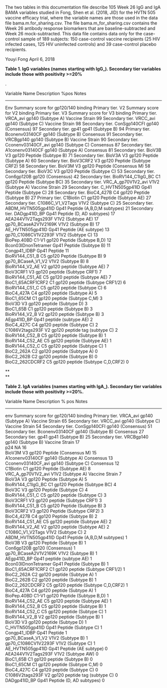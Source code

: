The two tables in this documentation file describe 105 Week 26 IgG and
IgA BAMA variables studied in Fong, Shen et al. (2018, JID) for the HVTN
505 vaccine efficacy trial, where the variable names are those used in
the data file bama.m.for\_sharing.csv. The file bama.m\_for\_sharing.csv
contains the Week 26 antibody response biomarkers that are
baseline-subtracted and Week 26 mock-subtracted. This data file contains
data only for the case-control sample of 189 subjects: 150 case-control
vaccine recipients (25 HIV infected cases, 125 HIV uninfected controls)
and 39 case-control placebo recipients.

Youyi Fong April 6, 2018

**Table 1. IgG variables (names starting with IgG\_). Secondary tier
variables include those with positivity \>=20%**

.

  Variable Name           Description                           \%pos   Notes
  ----------------------- ------------------------------------- ------- -----------------
  Env                     Summary score for gp120/140 binding           Primary tier.
  V2                      Summary score for V2 binding                  Primary tier.
  V3                      Summary score for V3 binding                  Primary tier.
  VRCA\_avi               gp140 (Subtype A) Vaccine Strain      99      Secondary tier.
  VRCC\_avi               gp140 (Subtype C) Vaccine Strain      98      Secondary tier.
  ConSgp140CFI            gp140 (Consensus)                     97      Secondary tier.
  gp41                    gp41 (Subtype B)                      94      Primary tier.
  Bconenv03140CF          gp140 (Subtype B) Consensus           91      Secondary tier.
  VRCBgp140               gp140 (Subtype B) Vaccine Strain      90      Secondary tier.
  Cconenv03140CF\_avi     gp140 (Subtype C) Consensus           87      Secondary tier.
  A1conenv03140CF         gp140 (Subtype A) Consensus           81      Secondary tier.
  BioV3B                  V3 gp120 Peptide (Subtype B)          71      Secondary tier.
  BioV3A                  V3 gp120 Peptide (Subtype A)          60      Secondary tier.
  BioV3CRF2               V3 gp120 Peptide (Subtype CRF2)       58      Secondary tier.
  BioV3M                  V3 gp120 Peptide (Consensus M)        58      Secondary tier.
  BioV3C                  V3 gp120 Peptide (Subtype C)          53      Secondary tier.
  Con6gp120B              gp120 (Consensus)                     42      Secondary tier.
  BioRV144\_C1IgG\_BC     C1 gp120 Peptide (Subtype BC)         35      Secondary tier.
  VRC\_A\_gp70V1V2\_avi   V1V2 (Subtype A) Vaccine Strain       29      Secondary tier.
  C\_HVTN505gp41ID        Gp41 Peptide (Subtype C)              28      Secondary tier.
  BioC4\_427B             C4 gp120 Peptide (Subtype B)          27      Primary tier.
  C1Biotin                C1 gp120 Peptide (Subtype AE)         27      Secondary tier.
  C1086C\_V1\_V2Tags      V1V2 (Subtype C)                      25      Secondary tier.
  ABDM\_HVTN505gp41ID     Gp41 Peptide (A,B,D,M subtypes)       21      Secondary tier.
  DADgp41ID\_BP           Gp41 Peptide (D, AD subtypes)         17      
  AEA244V1V2Tags293F      V1V2 (Subtype AE)                     17      
  gp70\_BCaseA2V1V2169K   V1V2 (Subtype B)                      17      
  AE\_HVTN505gp41ID       Gp41 Peptide (AE subtype)             13      
  gp70\_C1086CV1V2293F    V1V2 (Subtype C)                      13      
  BioPep.40BD             C1-V1 gp120 Peptide (Subtype B,D)     12      
  Bcon03IDnonTetramer     Gp41 Peptide (Subtype B)              11      
  Congp41\_IDBP           Gp41 Peptide                          11      
  BioRV144\_C51\_B        C5 gp120 Peptide (Subtype B)          9       
  gp70\_BCaseA\_V1\_V2    V1V2 (Subtype B)                      8       
  BioRV144\_V2\_AE        V2 gp120 peptide (Subtype AE)         7       
  BioV3CRF1               V3 gp120 peptide (Subtype CRF1)       7       
  BioRV144\_C51\_AE       C5 gp120 peptide (Subtype AE)         7       
  BioC1\_65ACRF1CRF2      C1 gp120 peptide (Subtype CRF1/2)     6       
  BioRV144\_C51\_C        C5 gp120 peptide (Subtype C)          6       
  BioC4\_427A             C4 gp120 peptide (Subtype A)          5       
  BioC1\_65CM             C1 gp120 peptide (Subtype C,M)        3       
  BioV3D                  V3 gp120 peptide (Subtype D)          3       
  BioC1\_65B              C1 gp120 peptide (Subtype B)          3       
  BioRV144\_V2\_B         V2 gp120 peptide (Subtype B)          3       
  AEgp41ID\_BP            Gp41 peptide (subtype AE)             2       
  BioC4\_427C             C4 gp120 peptide (Subtype C)          2       
  C1086V2tags293F         V2 gp120 peptide tag (subtype C)      2       
  BioRV144\_C52\_B        C5 gp120 peptide (Subtype B)          1       
  BioRV144\_C52\_AE       C5 gp120 peptide (Subtype AE)         1       
  BioRV144\_C52\_C        C5 gp120 peptide (Subtype C)          1       
  BioC2\_262A             C2 gp120 peptide (Subtype A)          0       
  BioC2\_262B             C2 gp120 peptide (Subtype B)          0       
  BioC2\_262CDCRF2        C5 gp120 peptide (Subtype C,D,CRF2)   0       

**\
**

**Table 2. IgA variables (names starting with IgA\_). Secondary tier
variables include those with positivity \>=20%.**

  Variable Name           Description                           \% pos   Notes
  ----------------------- ------------------------------------- -------- -----------------
  env                     Summary score for gp120/140 binding            Primary tier.
  VRCA\_avi               gp140 (Subtype A) Vaccine Strain      65       Secondary tier.
  VRCC\_avi               gp140 (Subtype C) Vaccine Strain      54       Secondary tier.
  ConSgp140CFI            gp140 (Consensus)                     51       Secondary tier.
  Bconenv03140CF          gp140 (Subtype B) Consensus           27       Secondary tier.
  gp41                    gp41 (Subtype B)                      25       Secondary tier.
  VRCBgp140               gp140 (Subtype B) Vaccine Strain      17       
  p24                     NA                                    16       
  BioV3M                  V3 gp120 Peptide (Consensus M)        15       
  A1conenv03140CF         gp140 (Subtype A) Consensus           13       
  Cconenv03140CF\_avi     gp140 (Subtype C) Consensus           12       
  C1Biotin                C1 gp120 Peptide (Subtype AE)         8        
  VRC\_A\_gp70V1V2\_avi   V1V2 (Subtype A) Vaccine Strain       7        
  BioV3A                  V3 gp120 Peptide (Subtype A)          5        
  BioRV144\_C1IgG\_BC     C1 gp120 Peptide (Subtype BC)         4        
  BioV3C                  V3 gp120 Peptide (Subtype C)          4        
  BioRV144\_C51\_C        C5 gp120 peptide (Subtype C)          3        
  BioV3CRF1               V3 gp120 peptide (Subtype CRF1)       3        
  BioRV144\_C51\_B        C5 gp120 Peptide (Subtype B)          3        
  BioV3CRF2               V3 gp120 Peptide (Subtype CRF2)       3        
  BioC4\_427B             C4 gp120 Peptide (Subtype B)          2        
  BioRV144\_C51\_AE       C5 gp120 peptide (Subtype AE)         2        
  BioRV144\_V2\_AE        V2 gp120 peptide (Subtype AE)         2        
  C1086C\_V1\_V2Tags      V1V2 (Subtype C)                      2        
  ABDM\_HVTN505gp41ID     Gp41 Peptide (A,B,D,M subtypes)       1        
  BioV3B                  V3 gp120 Peptide (Subtype B)          1        
  Con6gp120B              gp120 (Consensus)                     1        
  gp70\_BCaseA2V1V2169K   V1V2 (Subtype B)                      1        
  AEgp41ID\_BP            Gp41 peptide (subtype AE)             1        
  Bcon03IDnonTetramer     Gp41 Peptide (Subtype B)              1        
  BioC1\_65ACRF1CRF2      C1 gp120 peptide (Subtype CRF1/2)     1        
  BioC2\_262A             C2 gp120 peptide (Subtype A)          1        
  BioC2\_262B             C2 gp120 peptide (Subtype B)          1        
  BioC2\_262CDCRF2        C5 gp120 peptide (Subtype C,D,CRF2)   1        
  BioC4\_427A             C4 gp120 peptide (Subtype A)          1        
  BioPep.40BD             C1-V1 gp120 Peptide (Subtype B,D)     1        
  BioRV144\_C52\_AE       C5 gp120 peptide (Subtype AE)         1        
  BioRV144\_C52\_B        C5 gp120 peptide (Subtype B)          1        
  BioRV144\_C52\_C        C5 gp120 peptide (Subtype C)          1        
  BioRV144\_V2\_B         V2 gp120 peptide (Subtype B)          1        
  BioV3D                  V3 gp120 peptide (Subtype D)          1        
  C\_HVTN505gp41ID        Gp41 Peptide (Subtype C)              1        
  Congp41\_IDBP           Gp41 Peptide                          1        
  gp70\_BCaseA\_V1\_V2    V1V2 (Subtype B)                      1        
  gp70\_C1086CV1V2293F    V1V2 (Subtype C)                      1        
  AE\_HVTN505gp41ID       Gp41 Peptide (AE subtype)             0        
  AEA244V1V2Tags293F      V1V2 (Subtype AW)                     0        
  BioC1\_65B              C1 gp120 peptide (Subtype B)          0        
  BioC1\_65CM             C1 gp120 peptide (Subtype C,M)        0        
  BioC4\_427C             C4 gp120 peptide (Subtype C)          0        
  C1086V2tags293F         V2 gp120 peptide tag (subtype C)      0        
  DADgp41ID\_BP           Gp41 Peptide (D, AD subtypes)         0
